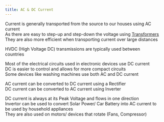```yaml
---
title: AC & DC Current
---
```


Current is generally transported from the source to our houses using AC current  
As there are easy to step-up and step-down the voltage using [Transformers](Components/Transformers.md)  
They are also more efficient when transporting current over large distances

HVDC (High Voltage DC) transmissions are typically used between countries

Most of the electrical circuits used in electronic devices use DC current  
DC is easier to control and allows for more compact circuits  
Some devices like washing machines use both AC and DC current

AC current can be converted to DC current using a Rectifier  
DC current can be converted to AC current using Inverter

DC current is always at its Peak Voltage and flows in one direction  
Invertor can be used to convert Solar Power/ Car Battery into AC current to be used by household appliances  
They are also used on motors/ devices that rotate (Fans, Compressor)
